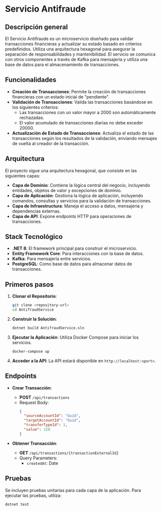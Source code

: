 # Servicio Antifraude

## Descripción general
El Servicio Antifraude es un microservicio diseñado para validar transacciones financieras y actualizar su estado basado en criterios predefinidos. Utiliza una arquitectura hexagonal para asegurar la separación de responsabilidades y mantenibilidad. El servicio se comunica con otros componentes a través de Kafka para mensajería y utiliza una base de datos para el almacenamiento de transacciones.

## Funcionalidades
- **Creación de Transacciones**: Permite la creación de transacciones financieras con un estado inicial de "pendiente".
- **Validación de Transacciones**: Valida las transacciones basándose en los siguientes criterios:
  - Las transacciones con un valor mayor a 2000 son automáticamente rechazadas.
  - El valor acumulado de transacciones diarias no debe exceder 20000.
- **Actualización de Estado de Transacciones**: Actualiza el estado de las transacciones según los resultados de la validación, enviando mensajes de vuelta al creador de la transacción.

## Arquitectura
El proyecto sigue una arquitectura hexagonal, que consiste en las siguientes capas:
- **Capa de Dominio**: Contiene la lógica central del negocio, incluyendo entidades, objetos de valor y excepciones de dominio.
- **Capa de Aplicación**: Gestiona la lógica de aplicación, incluyendo comandos, consultas y servicios para la validación de transacciones.
- **Capa de Infraestructura**: Maneja el acceso a datos, mensajería y dependencias externas.
- **Capa de API**: Expone endpoints HTTP para operaciones de transacciones.

## Stack Tecnológico
- **.NET 8**: El framework principal para construir el microservicio.
- **Entity Framework Core**: Para interacciones con la base de datos.
- **Kafka**: Para mensajería entre servicios.
- **PostgreSQL**: Como base de datos para almacenar datos de transacciones.

## Primeros pasos
1. **Clonar el Repositorio**: 
   ```bash
   git clone <repository-url>
   cd AntifraudService
   ```

2. **Construir la Solución**: 
   ```bash
   dotnet build AntifraudService.sln
   ```

3. **Ejecutar la Aplicación**: Utiliza Docker Compose para iniciar los servicios.
   ```bash
   docker-compose up
   ```

4. **Acceder a la API**: La API estará disponible en `http://localhost:<port>`.

## Endpoints
- **Crear Transacción**: 
  - **POST** `/api/transactions`
  - Request Body:
    ```json
    {
      "sourceAccountId": "Guid",
      "targetAccountId": "Guid",
      "transferTypeId": 1,
      "value": 120
    }
    ```

- **Obtener Transacción**: 
  - **GET** `/api/transactions/{transactionExternalId}`
  - Query Parameters:
    - `createdAt`: Date

## Pruebas
Se incluyen pruebas unitarias para cada capa de la aplicación. Para ejecutar las pruebas, utiliza:
```bash
dotnet test
```
